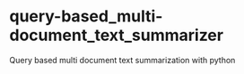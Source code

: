 # query-based_multi-document_text_summarizer
Query based multi document text summarization with python 
